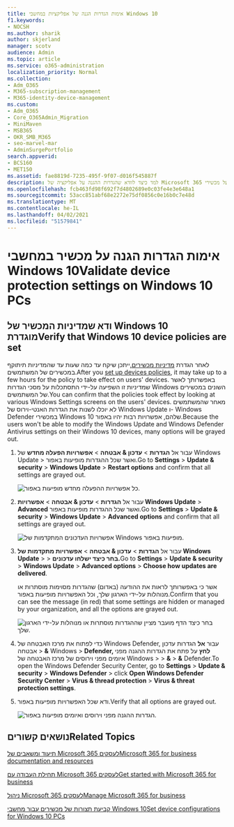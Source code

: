 ```yaml
---
title: אימות הגדרות הגנה של אפליקציות במחשבי Windows 10
f1.keywords:
- NOCSH
ms.author: sharik
author: skjerland
manager: scotv
audience: Admin
ms.topic: article
ms.service: o365-administration
localization_priority: Normal
ms.collection:
- Adm_O365
- M365-subscription-management
- M365-identity-device-management
ms.custom:
- Adm_O365
- Core_O365Admin_Migration
- MiniMaven
- MSB365
- OKR_SMB_M365
- seo-marvel-mar
- AdminSurgePortfolio
search.appverid:
- BCS160
- MET150
ms.assetid: fae8819d-7235-495f-9f07-d016f545887f
description: למד כיצד לוודא שהגדרות ההגנה על אפליקציה של Microsoft 365 לעסקים השפיעו על מכשירי Windows 10 של המשתמשים שלך.
ms.openlocfilehash: fcb463fd98f692f7d4802689e0c03fe4e3e648a1
ms.sourcegitcommit: 53acc851abf68e2272e75df0856c0e16b0c7e48d
ms.translationtype: MT
ms.contentlocale: he-IL
ms.lasthandoff: 04/02/2021
ms.locfileid: "51579841"
---
```

# <a name="validate-device-protection-settings-on-windows-10-pcs"></a><span data-ttu-id="636bf-103">אימות הגדרות הגנה על מכשיר במחשבי Windows 10</span><span class="sxs-lookup"><span data-stu-id="636bf-103">Validate device protection settings on Windows 10 PCs</span></span>

## <a name="verify-that-windows-10-device-policies-are-set"></a><span data-ttu-id="636bf-104">ודא שמדיניות המכשיר של Windows 10 מוגדרת</span><span class="sxs-lookup"><span data-stu-id="636bf-104">Verify that Windows 10 device policies are set</span></span>

<span data-ttu-id="636bf-105">לאחר הגדרת [מדיניות מכשירים,](protection-settings-for-windows-10-pcs.md)ייתכן שיקח עד כמה שעות עד שהמדיניות תיתוקף במכשירים של המשתמשים.</span><span class="sxs-lookup"><span data-stu-id="636bf-105">After you [set up devices policies](protection-settings-for-windows-10-pcs.md), it may take up to a few hours for the policy to take effect on users' devices.</span></span> <span data-ttu-id="636bf-106">באפשרותך לאשר שמדיניות זו השפיעה על-ידי התסתכלות על מסכי הגדרות Windows השונים במכשירים של המשתמשים.</span><span class="sxs-lookup"><span data-stu-id="636bf-106">You can confirm that the policies took effect by looking at various Windows Settings screens on the users' devices.</span></span> <span data-ttu-id="636bf-107">מאחר שהמשתמשים לא יוכלו לשנות את הגדרות האנטי-וירוס של Windows Update ו- Windows Defender במכשירי Windows 10 שלהם, אפשרויות רבות יהיו באפור.</span><span class="sxs-lookup"><span data-stu-id="636bf-107">Because the users won't be able to modify the Windows Update and Windows Defender Antivirus settings on their Windows 10 devices, many options will be grayed out.</span></span>
  
1. <span data-ttu-id="636bf-108">עבור אל **הגדרות** \> **עדכון &amp; אבטחה** \> **אפשרויות הפעלה מחדש** של Windows Update \>  ואשר שכל ההגדרות מופיעות באפור.</span><span class="sxs-lookup"><span data-stu-id="636bf-108">Go to **Settings** \> **Update &amp; security** \> **Windows Update** \> **Restart options** and confirm that all settings are grayed out.</span></span> 
    
    ![כל אפשרויות ההפעלה מחדש מופיעות באפור.](../media/31308da9-18b0-47c5-bbf6-d5fa6747c376.png)
  
2. <span data-ttu-id="636bf-110">עבור אל **הגדרות** \> **עדכון &amp; אבטחה** \> **אפשרויות Windows Update** \> **Advanced** ואשר שכל ההגדרות מופיעות באפור.</span><span class="sxs-lookup"><span data-stu-id="636bf-110">Go to **Settings** \> **Update &amp; security** \> **Windows Update** \> **Advanced options** and confirm that all settings are grayed out.</span></span> 
    
    ![אפשרויות העדכונים המתקדמות של Windows מופיעות באפור.](../media/049cf281-d503-4be9-898b-c0a3286c7fc2.png)
  
3. <span data-ttu-id="636bf-112">עבור אל **הגדרות** \> **עדכון &amp; אבטחה** \> **אפשרויות מתקדמות של Windows Update** \>  \> **בחר כיצד ישלחו עדכונים.**</span><span class="sxs-lookup"><span data-stu-id="636bf-112">Go to **Settings** \> **Update &amp; security** \> **Windows Update** \> **Advanced options** \> **Choose how updates are delivered**.</span></span>
    
    <span data-ttu-id="636bf-113">אשר כי באפשרותך לראות את ההודעה (באדום) שהגדרות מסוימות מוסתרות או מנוהלות על-ידי הארגון שלך, וכל האפשרויות מופיעות באפור.</span><span class="sxs-lookup"><span data-stu-id="636bf-113">Confirm that you can see the message (in red) that some settings are hidden or managed by your organization, and all the options are grayed out.</span></span>
    
    ![בחר כיצד הדף מועבר מציין שההגדרות מוסתרות או מנוהלות על-ידי הארגון שלך.](../media/6b3e37c5-da41-4afd-9983-b4f406216b59.png)
  
4. <span data-ttu-id="636bf-115">כדי לפתוח את מרכז האבטחה של Windows Defender, עבור **אל** הגדרות עדכון אבטחה \> **&amp;** Windows \> **Defender, לחץ** על פתח את הגדרות ההגנה מפני איומים מפני וירוסים של מרכז האבטחה של Windows \>  \> **&amp;** \> **&amp;** Defender.</span><span class="sxs-lookup"><span data-stu-id="636bf-115">To open the Windows Defender Security Center, go to **Settings** \> **Update &amp; security** \> **Windows Defender** \> click **Open Windows Defender Security Center** \> **Virus &amp; thread protection** \> **Virus &amp; threat protection settings**.</span></span> 
    
5. <span data-ttu-id="636bf-116">ודא שכל האפשרויות מופיעות באפור.</span><span class="sxs-lookup"><span data-stu-id="636bf-116">Verify that all options are grayed out.</span></span> 
    
    ![הגדרות ההגנה מפני וירוסים ואיומים מופיעות באפור.](../media/9ca68d40-a5d9-49d7-92a4-c581688b5926.png)
  
## <a name="related-topics"></a><span data-ttu-id="636bf-118">נושאים קשורים</span><span class="sxs-lookup"><span data-stu-id="636bf-118">Related Topics</span></span>

[<span data-ttu-id="636bf-119">תיעוד ומשאבים של Microsoft 365 לעסקים</span><span class="sxs-lookup"><span data-stu-id="636bf-119">Microsoft 365 for business documentation and resources</span></span>](./index.yml)
  
[<span data-ttu-id="636bf-120">תחילת העבודה עם Microsoft 365 לעסקים</span><span class="sxs-lookup"><span data-stu-id="636bf-120">Get started with Microsoft 365 for business</span></span>](microsoft-365-business-overview.md)
  
[<span data-ttu-id="636bf-121">ניהול Microsoft 365 לעסקים</span><span class="sxs-lookup"><span data-stu-id="636bf-121">Manage Microsoft 365 for business</span></span>](manage.md)
  
[<span data-ttu-id="636bf-122">קביעת תצורות של מכשירים עבור מחשבי Windows 10</span><span class="sxs-lookup"><span data-stu-id="636bf-122">Set device configurations for Windows 10 PCs</span></span>](protection-settings-for-windows-10-pcs.md)
